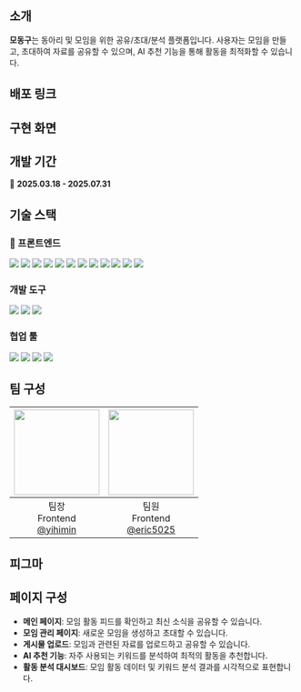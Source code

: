 ## 소개
**모동구**는 동아리 및 모임을 위한 공유/초대/분석 플랫폼입니다. 사용자는 모임을 만들고, 초대하여 자료를 공유할 수 있으며, AI 추천 기능을 통해 활동을 최적화할 수 있습니다.

## 배포 링크


## 구현 화면


## 개발 기간
📅 **2025.03.18 - 2025.07.31**

## 기술 스택
### 📌 프론트엔드
<img src="https://img.shields.io/badge/React-61DAFB?style=for-the-badge&logo=React&logoColor=black"/> <img src="https://img.shields.io/badge/Next.js-000000?style=for-the-badge&logo=Next.js&logoColor=white"/> <img src="https://img.shields.io/badge/Tailwind CSS-06B6D4?style=for-the-badge&logo=Tailwind CSS&logoColor=white"/> <img src="https://img.shields.io/badge/TypeScript-3178C6?style=for-the-badge&logo=TypeScript&logoColor=white"/> <img src="https://img.shields.io/badge/Zustand-000000?style=for-the-badge&logoColor=white"/> <img src="https://img.shields.io/badge/React Query-FF4154?style=for-the-badge&logo=ReactQuery&logoColor=white"/> <img src="https://img.shields.io/badge/NextAuth.js-000000?style=for-the-badge&logo=NextAuth.js&logoColor=white"/> <img src="https://img.shields.io/badge/Turbopack-FFCC00?style=for-the-badge&logo=Turbopack&logoColor=black"/> <img src="https://img.shields.io/badge/Vitest-6E9F18?style=for-the-badge&logo=vitest&logoColor=white"/> <img src="https://img.shields.io/badge/Vercel-000000?style=for-the-badge&logo=Vercel&logoColor=white"/> <img src="https://img.shields.io/badge/Rechart-0088CC?style=for-the-badge&logo=Rechart&logoColor=white"/> <img src="https://img.shields.io/badge/Fetch%20API-4285F4?style=for-the-badge&logo=javascript&logoColor=white"/>

### 개발 도구
<img src="https://img.shields.io/badge/Visual%20Studio%20Code-0078d7.svg?style=for-the-badge&logo=visual-studio-code&logoColor=white"/> <img src="https://img.shields.io/badge/GitHub-%23121011.svg?style=for-the-badge&logo=github&logoColor=white"/> <img src="https://img.shields.io/badge/Vitest-6E9F18?style=for-the-badge&logo=vitest&logoColor=white"/>

### 협업 툴
<img src="https://img.shields.io/badge/Figma-F24E1E?style=for-the-badge&logo=figma&logoColor=white"/> <img src="https://img.shields.io/badge/Notion-000000?style=for-the-badge&logo=notion&logoColor=white"/> <img src="https://img.shields.io/badge/GitHub%20Projects-000000?style=for-the-badge&logo=github&logoColor=white"/> <img src="https://img.shields.io/badge/Jira-0052CC?style=for-the-badge&logo=Jira&logoColor=white"/>

## 팀 구성
|<img src="https://avatars.githubusercontent.com/u/127826452?v=4" width="150" height="150"/>|<img src="https://avatars.githubusercontent.com/u/190096282?v=4" width="150" height="150"/>|
|:-:|:-:|
|팀장<br/>Frontend<br/>[@yihimin](https://github.com/yihimin)|팀원<br/>Frontend<br/>[@eric5025](https://github.com/eric5025)|

## 피그마


## 페이지 구성
- **메인 페이지**: 모임 활동 피드를 확인하고 최신 소식을 공유할 수 있습니다.
- **모임 관리 페이지**: 새로운 모임을 생성하고 초대할 수 있습니다.
- **게시물 업로드**: 모임과 관련된 자료를 업로드하고 공유할 수 있습니다.
- **AI 추천 기능**: 자주 사용되는 키워드를 분석하여 최적의 활동을 추천합니다.
- **활동 분석 대시보드**: 모임 활동 데이터 및 키워드 분석 결과를 시각적으로 표현합니다.

